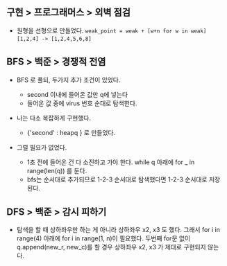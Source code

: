 ## 구현 > 프로그래머스 > 외벽 점검

- 원형을 선형으로 만들었다.
  `weak_point = weak + [w+n for w in weak]`
  `[1,2,4] -> [1,2,4,5,6,8]`





## BFS > 백준 > 경쟁적 전염

- BFS 로 풀되, 두가지 추가 조건이 있었다.
  - second 이내에 들어온 값만 q에 넣는다
  - 들어온 값 중에 virus 번호 순대로 탐색한다.

- 나는 다소 복잡하게 구현했다.
  - {'second' : heapq } 로 만들었다.
- 그럴 필요가 없었다. 
  - 1초 전에 들어온 건 다 소진하고 가야 한다. while q 아래에 for _ in range(len(q)) 를 둔다.
  - bfs는 순서대로 추가되므로 1-2-3 순서대로 탐색했다면 1-2-3 순서대로 저장된다.





## DFS > 백준 > 감시 피하기

- 탐색을 할 때 상하좌우만 하는 게 아니라 상하좌우 x2, x3 도 했다. 
  그래서 for i in range(4) 아래에 for i in range(1, n)이 필요했다. 
  두번째 for문 없이 q.append(new_r, new_c)를 할 경우 상하좌우 x2, x3 가 제대로 구현되지 않는다.